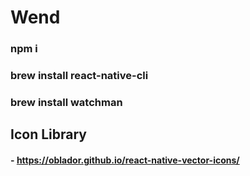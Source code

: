# Wend

### npm i

### brew install react-native-cli

### brew install watchman

## Icon Library

#### - https://oblador.github.io/react-native-vector-icons/
